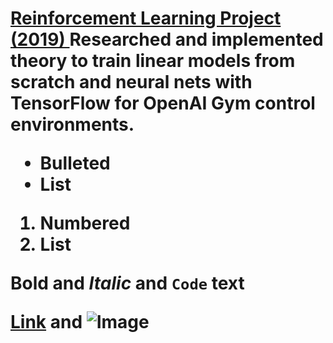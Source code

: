 

<a href="rl.html" target="_blank"> <h1> Reinforcement Learning Project (2019) </a>
Researched and implemented theory to train linear models from scratch and neural nets with TensorFlow for OpenAI Gym control environments.


- Bulleted
- List

1. Numbered
2. List

**Bold** and _Italic_ and `Code` text

[Link](url) and ![Image](src)
